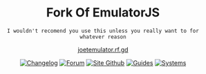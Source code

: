 <div align="center">

  # Fork Of EmulatorJS

  `I wouldn't recomend you use this unless you really want to for whatever reason`
  
  [joetemulator.rf.gd](https://joetemulator.rf.gd)

  [![Changelog](https://img.shields.io/badge/Changelog-4CAF50?style=for-the-badge)](https://github.com/joethun/joetemulator/wiki/Changelog)
  [![Forum](https://img.shields.io/badge/Forum-E91E63?style=for-the-badge)](https://github.com/joethun/joetemulator/discussions)
  [![Site Github](https://img.shields.io/badge/Site_Github-000000?style=for-the-badge)](https://github.com/joethun/joetemulator)
  [![Guides](https://img.shields.io/badge/Guides-607D8B?style=for-the-badge)](https://github.com/joethun/joetemulator/wiki/Guides)
  [![Systems](https://img.shields.io/badge/Systems-9C27B0?style=for-the-badge)](https://github.com/joethun/joetemulator/wiki/Supported-Systems)  

</div>
